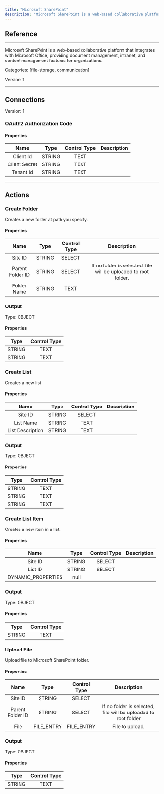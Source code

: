 ```yaml
---
title: "Microsoft SharePoint"
description: "Microsoft SharePoint is a web-based collaborative platform that integrates with Microsoft Office, providing document management, intranet, and content management features for organizations."
---
```

## Reference
<hr />

Microsoft SharePoint is a web-based collaborative platform that integrates with Microsoft Office, providing document management, intranet, and content management features for organizations.


Categories: [file-storage, communication]


Version: 1

<hr />



## Connections

Version: 1


### OAuth2 Authorization Code

#### Properties

|      Name      |     Type     |     Control Type     |     Description     |
|:--------------:|:------------:|:--------------------:|:-------------------:|
| Client Id | STRING | TEXT  |  |
| Client Secret | STRING | TEXT  |  |
| Tenant Id | STRING | TEXT  |  |





<hr />





## Actions


### Create Folder
Creates a new folder at path you specify.

#### Properties

|      Name      |     Type     |     Control Type     |     Description     |
|:--------------:|:------------:|:--------------------:|:-------------------:|
| Site ID | STRING | SELECT  |  |
| Parent Folder ID | STRING | SELECT  |  If no folder is selected, file will be uploaded to root folder.  |
| Folder Name | STRING | TEXT  |  |


### Output



Type: OBJECT


#### Properties

|     Type     |     Control Type     |
|:------------:|:--------------------:|
| STRING | TEXT  |
| STRING | TEXT  |






### Create List
Creates a new list

#### Properties

|      Name      |     Type     |     Control Type     |     Description     |
|:--------------:|:------------:|:--------------------:|:-------------------:|
| Site ID | STRING | SELECT  |  |
| List Name | STRING | TEXT  |  |
| List Description | STRING | TEXT  |  |


### Output



Type: OBJECT


#### Properties

|     Type     |     Control Type     |
|:------------:|:--------------------:|
| STRING | TEXT  |
| STRING | TEXT  |
| STRING | TEXT  |






### Create List Item
Creates a new item in a list.

#### Properties

|      Name      |     Type     |     Control Type     |     Description     |
|:--------------:|:------------:|:--------------------:|:-------------------:|
| Site ID | STRING | SELECT  |  |
| List ID | STRING | SELECT  |  |
| DYNAMIC_PROPERTIES | null  |


### Output



Type: OBJECT


#### Properties

|     Type     |     Control Type     |
|:------------:|:--------------------:|
| STRING | TEXT  |






### Upload File
Upload file to Microsoft SharePoint folder.

#### Properties

|      Name      |     Type     |     Control Type     |     Description     |
|:--------------:|:------------:|:--------------------:|:-------------------:|
| Site ID | STRING | SELECT  |  |
| Parent Folder ID | STRING | SELECT  |  If no folder is selected, file will be uploaded to root folder  |
| File | FILE_ENTRY | FILE_ENTRY  |  File to upload.  |


### Output



Type: OBJECT


#### Properties

|     Type     |     Control Type     |
|:------------:|:--------------------:|
| STRING | TEXT  |






